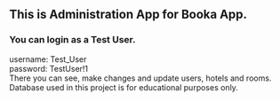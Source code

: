 ## This is Administration App for Booka App.
### You can login as a Test User.
username: Test_User\
password: TestUser!1\
There you can see, make changes and update users, hotels and rooms.\
Database used in this project is for educational purposes only.